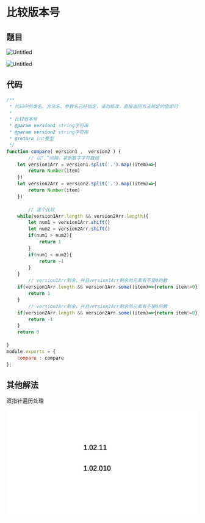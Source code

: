 # 比较版本号

## 题目

![Untitled](https://s3-us-west-2.amazonaws.com/secure.notion-static.com/89985515-4bd0-4526-a8bc-ec5c77d1a8bc/Untitled.png)

![Untitled](https://s3-us-west-2.amazonaws.com/secure.notion-static.com/c4187e02-35ac-46ff-968b-6265809d7680/Untitled.png)

## 代码

```jsx
/**
 * 代码中的类名、方法名、参数名已经指定，请勿修改，直接返回方法规定的值即可
 *
 * 比较版本号
 * @param version1 string字符串 
 * @param version2 string字符串 
 * @return int整型
 */
function compare( version1 ,  version2 ) {
		// 以“.”间隔，拿到数字字符数组
    let version1Arr = version1.split('.').map((item)=>{
        return Number(item)
    })
    let version2Arr = version2.split('.').map((item)=>{
        return Number(item)
    })
		
		// 逐个比较
    while(version1Arr.length && version2Arr.length){
        let num1 = version1Arr.shift()
        let num2 = version2Arr.shift()
        if(num1 > num2){
            return 1
        }
        if(num1 < num2){
            return -1
        }
    }
		// version1Arr剩余，并且version1Arr剩余的元素有不是0的数
    if(version1Arr.length && version1Arr.some((item)=>{return item!=0})){
        return 1
    }
		// version2Arr剩余，并且version2Arr剩余的元素有不是0的数
    if(version2Arr.length && version2Arr.some((item)=>{return item!=0})){
        return -1
    }
    return 0

}
module.exports = {
    compare : compare
};
```



## 其他解法

双指针遍历处理

![](image/34EC0DBACF8E56532AF5EE41BC84C258.gif)